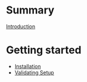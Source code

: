 # Summary

[Introduction](introduction.md)

# Getting started
- [Installation](getting-started/installation.md) 
- [Validating Setup](getting-started/validating.md)



